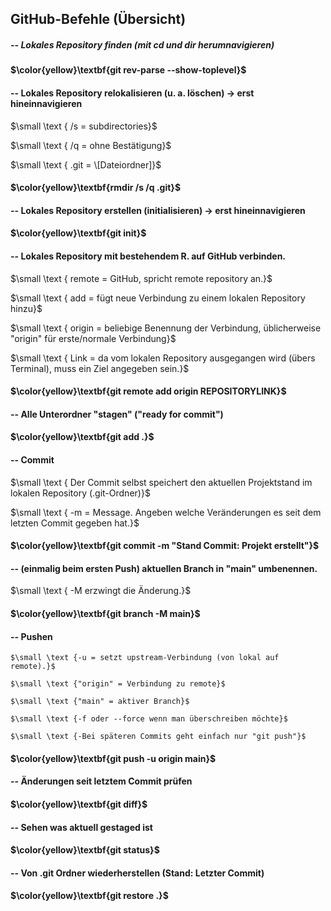 ## GitHub-Befehle (Übersicht)

##### -- Lokales Repository finden (mit cd und dir herumnavigieren)

#### $\color{yellow}\textbf{git rev-parse --show-toplevel}$



#### -- Lokales Repository relokalisieren (u. a. löschen) -> erst hineinnavigieren

$\small \text	{	   /s = subdirectories}$

$\small \text	{	   /q = ohne Bestätigung}$

$\small \text	{	   .git = \[Dateiordner]}$

#### $\color{yellow}\textbf{rmdir /s /q .git}$



#### -- Lokales Repository erstellen (initialisieren) -> erst hineinnavigieren

#### $\color{yellow}\textbf{git init}$



#### -- Lokales Repository mit bestehendem R. auf GitHub verbinden.

$\small \text	{	   remote = GitHub, spricht remote repository an.}$

$\small \text	{	   add = fügt neue Verbindung zu einem lokalen Repository hinzu}$

$\small \text	{	   origin = beliebige Benennung der Verbindung, üblicherweise "origin" für erste/normale Verbindung}$

$\small \text	{	   Link = da vom lokalen Repository ausgegangen wird (übers Terminal), muss ein Ziel angegeben sein.}$

#### $\color{yellow}\textbf{git remote add origin REPOSITORYLINK}$



#### -- Alle Unterordner "stagen" ("ready for commit")

#### $\color{yellow}\textbf{git add .}$



#### -- Commit

$\small \text	{	   Der Commit selbst speichert den aktuellen Projektstand im lokalen Repository (.git-Ordner)}$

$\small \text	{	   -m = Message. Angeben welche Veränderungen es seit dem letzten Commit gegeben hat.}$

#### $\color{yellow}\textbf{git commit -m "Stand Commit: Projekt erstellt"}$



#### -- (einmalig beim ersten Push) aktuellen Branch in "main" umbenennen.

$\small \text	{	   -M erzwingt die Änderung.}$

#### $\color{yellow}\textbf{git branch -M main}$



#### -- Pushen

	$\small \text {-u = setzt upstream-Verbindung (von lokal auf remote).}$

	$\small \text {"origin" = Verbindung zu remote}$

	$\small \text {"main" = aktiver Branch}$

	$\small \text {-f oder --force wenn man überschreiben möchte}$

	$\small \text {-Bei späteren Commits geht einfach nur "git push"}$

#### $\color{yellow}\textbf{git push -u origin main}$



#### -- Änderungen seit letztem Commit prüfen

#### $\color{yellow}\textbf{git diff}$



#### -- Sehen was aktuell gestaged ist

#### $\color{yellow}\textbf{git status}$



#### -- Von .git Ordner wiederherstellen (Stand: Letzter Commit)

#### $\color{yellow}\textbf{git restore .}$

